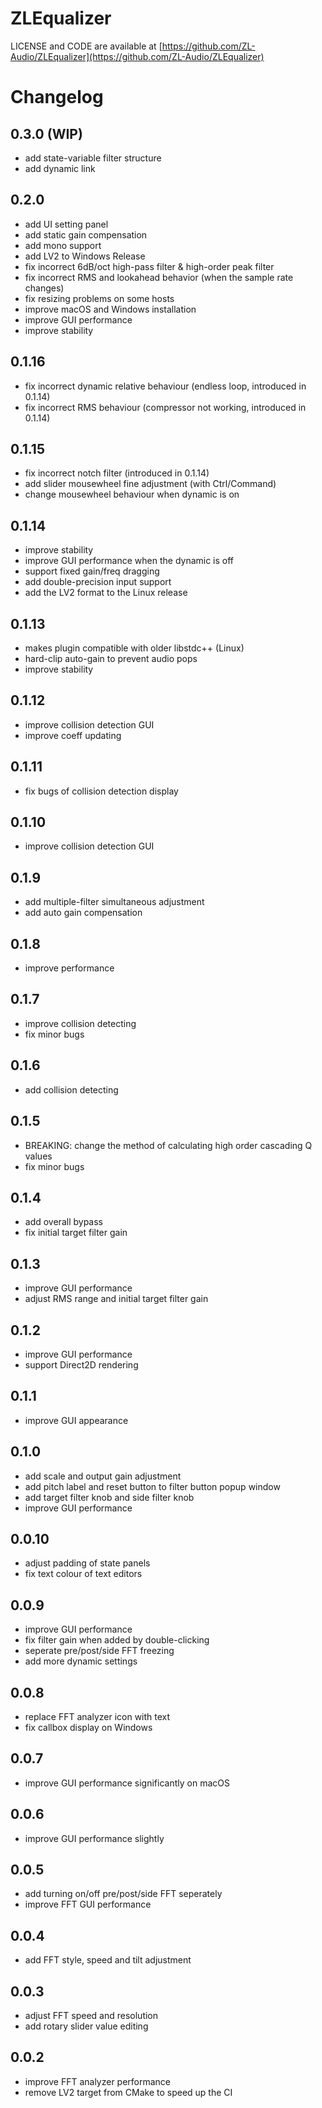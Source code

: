 # ZLEqualizer

LICENSE and CODE are available at [https://github.com/ZL-Audio/ZLEqualizer](https://github.com/ZL-Audio/ZLEqualizer)

# Changelog

## 0.3.0 (WIP)

- add state-variable filter structure
- add dynamic link

## 0.2.0

- add UI setting panel
- add static gain compensation
- add mono support
- add LV2 to Windows Release
- fix incorrect 6dB/oct high-pass filter & high-order peak filter
- fix incorrect RMS and lookahead behavior (when the sample rate changes)
- fix resizing problems on some hosts
- improve macOS and Windows installation
- improve GUI performance
- improve stability

## 0.1.16

- fix incorrect dynamic relative behaviour (endless loop, introduced in 0.1.14)
- fix incorrect RMS behaviour (compressor not working, introduced in 0.1.14)

## 0.1.15

- fix incorrect notch filter (introduced in 0.1.14)
- add slider mousewheel fine adjustment (with Ctrl/Command)
- change mousewheel behaviour when dynamic is on

## 0.1.14

- improve stability
- improve GUI performance when the dynamic is off
- support fixed gain/freq dragging
- add double-precision input support
- add the LV2 format to the Linux release

## 0.1.13

- makes plugin compatible with older libstdc++ (Linux)
- hard-clip auto-gain to prevent audio pops
- improve stability

## 0.1.12

- improve collision detection GUI
- improve coeff updating

## 0.1.11

- fix bugs of collision detection display

## 0.1.10

- improve collision detection GUI

## 0.1.9

- add multiple-filter simultaneous adjustment
- add auto gain compensation

## 0.1.8

- improve performance

## 0.1.7

- improve collision detecting
- fix minor bugs

## 0.1.6

- add collision detecting

## 0.1.5

- BREAKING: change the method of calculating high order cascading Q values
- fix minor bugs

## 0.1.4

- add overall bypass
- fix initial target filter gain

## 0.1.3

- improve GUI performance
- adjust RMS range and initial target filter gain

## 0.1.2

- improve GUI performance
- support Direct2D rendering

## 0.1.1

- improve GUI appearance

## 0.1.0

- add scale and output gain adjustment
- add pitch label and reset button to filter button popup window
- add target filter knob and side filter knob
- improve GUI performance

## 0.0.10

- adjust padding of state panels
- fix text colour of text editors

## 0.0.9

- improve GUI performance
- fix filter gain when added by double-clicking
- seperate pre/post/side FFT freezing
- add more dynamic settings

## 0.0.8

- replace FFT analyzer icon with text
- fix callbox display on Windows

## 0.0.7

- improve GUI performance significantly on macOS

## 0.0.6

- improve GUI performance slightly

## 0.0.5

- add turning on/off pre/post/side FFT seperately
- improve FFT GUI performance

## 0.0.4

- add FFT style, speed and tilt adjustment

## 0.0.3

- adjust FFT speed and resolution
- add rotary slider value editing

## 0.0.2

- improve FFT analyzer performance
- remove LV2 target from CMake to speed up the CI